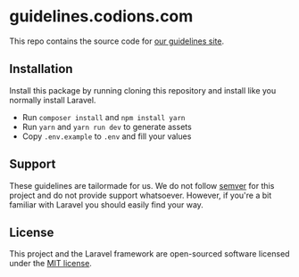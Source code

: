 # guidelines.codions.com

This repo contains the source code for [our guidelines site](https://guidelines.codions.com).

## Installation

Install this package by running cloning this repository and install like you normally install Laravel.

- Run `composer install` and `npm install yarn`
- Run `yarn` and `yarn run dev` to generate assets
- Copy `.env.example` to `.env` and fill your values

## Support
These guidelines are tailormade for us. We do not follow [semver](http://semver.org) for this project and do not provide support whatsoever. However, if you're a bit familiar with Laravel you should easily find your way.

## License

This project and the Laravel framework are open-sourced software licensed under the [MIT license](http://opensource.org/licenses/MIT).
